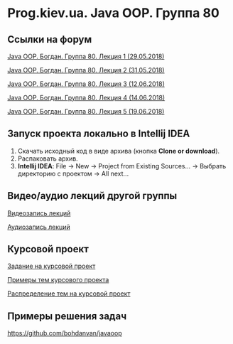 Prog.kiev.ua. Java OOP. Группа 80
===

## Cсылки на форум

[Java OOP. Богдан. Группа 80. Лекция 1 (29.05.2018)](https://prog.kiev.ua/forum/index.php/topic,3657.0.html)

[Java OOP. Богдан. Группа 80. Лекция 2 (31.05.2018)](https://prog.kiev.ua/forum/index.php/topic,3661.0.html)

[Java OOP. Богдан. Группа 80. Лекция 3 (12.06.2018)](https://prog.kiev.ua/forum/index.php/topic,3684.0.html)

[Java OOP. Богдан. Группа 80. Лекция 4 (14.06.2018)](https://prog.kiev.ua/forum/index.php/topic,3689.0.html)

[Java OOP. Богдан. Группа 80. Лекция 5 (19.06.2018)](https://prog.kiev.ua/forum/index.php/topic,3697.0.html)

## Запуск проекта локально в Intellij IDEA

1. Скачать исходный код в виде архива (кнопка **Clone or download**).
2. Распаковать архив.
3. **Intellij IDEA**: File -> New -> Project from Existing Sources... -> Выбрать директорию с проектом -> All next...

## Видео/аудио лекций другой группы

[Видеозапись лекций](https://mega.nz/#F!fI9ACBqB)

[Аудиозапись лекций](https://mega.nz/#F!iIUhgL5T)

## Курсовой проект

[Задание на курсовой проект](https://docs.google.com/document/d/1BD_RtdtKI4MZylI_UGOGdE8_d2CZTZnfVCWwirvSVbU/edit)

[Примеры тем курсового проекта](https://docs.google.com/document/d/1pYon-L6ZfPaYPiPBSg0tPbs6HT5B-LKSLjybU08STX8/edit)

[Распределение тем на курсовой проект](https://docs.google.com/spreadsheets/d/1sA6P7zBkxAjjw5tnZirfaO0H1my-YxjcrPDFzWB4uWo/edit?usp=sharing)

## Примеры решения задач

https://github.com/bohdanvan/javaoop
